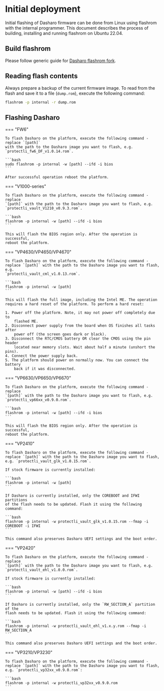 # Initial deployment

Initial flashing of Dasharo firmware can be done from Linux using flashrom with
the internal programmer. This document describes the process of building,
installing and running flashrom on Ubuntu 22.04.

## Build flashrom

Please follow generic guide for [Dasharo flashrom fork](../../osf-trivia-list/deployment.md#how-to-install-dasharo-flashrom-fork).

## Reading flash contents

Always prepare a backup of the current firmware image. To read from the flash
and save it to a file (`dump.rom`), execute the following command:

```bash
flashrom -p internal -r dump.rom
```

## Flashing Dasharo

=== "FW6"

    To flash Dasharo on the platform, execute the following command - replace `[path]`
    with the path to the Dasharo image you want to flash, e.g. `protectli_fw6_DF_v1.0.14.rom`.

    ```bash
    sudo flashrom -p internal -w [path] --ifd -i bios
    ```

    After successful operation reboot the platform.

=== "V1000-series"

    To flash Dasharo on the platform, execute the following command - replace
    `[path]` with the path to the Dasharo image you want to flash, e.g.
    `protectli_vault_V1210_v0.9.3.rom`.

    ```bash
    flashrom -p internal -w [path] --ifd -i bios
    ```

    This will flash the BIOS region only. After the operation is successful,
    reboot the platform.

=== "VP4630/VP4650/VP4670"

    To flash Dasharo on the platform, execute the following command -
    replace `[path]` with the path to the Dasharo image you want to flash, e.g.
    `protectli_vault_cml_v1.0.13.rom`.

    ```bash
    flashrom -p internal -w [path]
    ```

    This will flash the full image, including the Intel ME. The operation
    requires a hard reset of the platform. To perform a hard reset:

    1. Power off the platform. Note, it may not power off completely due to
        flashed ME.
    2. Disconnect power supply from the board when OS finishes all tasks after
        power off (the screen goes dark or black).
    3. Disconnect the RTC/CMOS battery OR clear the CMOS using the pin header
        located near memory slots. Wait about half a minute (unshort the pins).
    4. Connect the power supply back.
    5. The platform should power on normally now. You can connect the battery
        back if it was disconnected.

=== "VP6630/VP6650/VP6670"

    To flash Dasharo on the platform, execute the following command - replace
    `[path]` with the path to the Dasharo image you want to flash, e.g.
    `protectli_vp66xx_v0.9.0.rom`.

    ```bash
    flashrom -p internal -w [path] --ifd -i bios
    ```

    This will flash the BIOS region only. After the operation is successful,
    reboot the platform.

=== "VP2410"

    To flash Dasharo on the platform, execute the following command -
    replace `[path]` with the path to the Dasharo image you want to flash,
    e.g. `protectli_vault_glk_v1.0.15.rom`.

    If stock firmware is currently installed:

    ```bash
    flashrom -p internal -w [path]
    ```

    If Dasharo is currently installed, only the COREBOOT and IFWI partitions
    of the flash needs to be updated. Flash it using the following command:

    ```bash
    flashrom -p internal -w protectli_vault_glk_v1.0.15.rom --fmap -i COREBOOT -i IFWI
    ```

    This command also preserves Dasharo UEFI settings and the boot order.

=== "VP2420"

    To flash Dasharo on the platform, execute the following command - replace
    `[path]` with the path to the Dasharo image you want to flash, e.g.
    `protectli_vault_ehl_v1.0.0.rom`.

    If stock firmware is currently installed:

    ```bash
    flashrom -p internal -w [path] --ifd -i bios
    ```

    If Dasharo is currently installed, only the `RW_SECTION_A` partition of the
    flash needs to be updated. Flash it using the following command:

    ```bash
    flashrom -p internal -w protectli_vault_ehl_v1.x.y.rom --fmap -i RW_SECTION_A
    ```

    This command also preserves Dasharo UEFI settings and the boot order.

=== "VP3210/VP3230"

    To flash Dasharo on the platform, execute the following command -
    replace `[path]` with the path to the Dasharo image you want to flash,
    e.g. `protectli_vp32xx_v0.9.0.rom`:

    ```bash
    flashrom -p internal -w protectli_vp32xx_v0.9.0.rom
    ```
